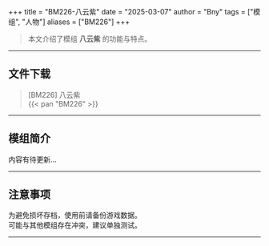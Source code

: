 +++
title = "BM226-八云紫"
date = "2025-03-07"
author = "Bny"
tags = ["模组", "人物"]
aliases = ["BM226"]
+++

> 本文介绍了模组 **八云紫** 的功能与特点。

---

## 文件下载

> [BM226] 八云紫  
{{< pan "BM226" >}}  

---

## 模组简介

>  
内容有待更新...  

---

## 注意事项

>  
为避免损坏存档，使用前请备份游戏数据。  
可能与其他模组存在冲突，建议单独测试。  

---

